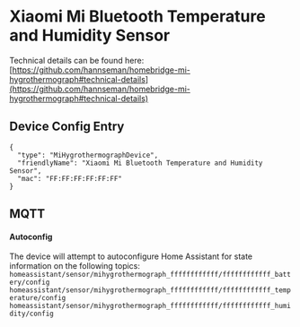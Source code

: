 # Xiaomi Mi Bluetooth Temperature and Humidity Sensor



Technical details can be found here: [https://github.com/hannseman/homebridge-mi-hygrothermograph#technical-details](https://github.com/hannseman/homebridge-mi-hygrothermograph#technical-details)

## Device Config Entry
```
{
  "type": "MiHygrothermographDevice",
  "friendlyName": "Xiaomi Mi Bluetooth Temperature and Humidity Sensor",
  "mac": "FF:FF:FF:FF:FF:FF"
}
```
## MQTT

#### Autoconfig
The device will attempt to autoconfigure Home Assistant for state information on the following topics:
`homeassistant/sensor/mihygrothermograph_ffffffffffff/ffffffffffff_battery/config`
`homeassistant/sensor/mihygrothermograph_ffffffffffff/ffffffffffff_temperature/config`
`homeassistant/sensor/mihygrothermograph_ffffffffffff/ffffffffffff_humidity/config`
